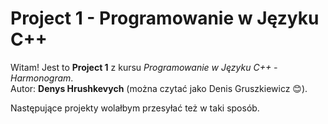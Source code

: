 # Project 1 - Programowanie w Języku C++

Witam! Jest to **Project 1** z kursu *Programowanie w Języku C++ - Harmonogram*.  
Autor: **Denys Hrushkevych** (można czytać jako Denis Gruszkiewicz 😊).

Następujące projekty wolałbym przesyłać też w taki sposób.
